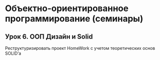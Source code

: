 # Объектно-ориентированное программирование (семинары)
## Урок 6. ООП Дизайн и Solid
Реструктуризировать проект HomeWork с учетом теоретических основ SOLID’а
